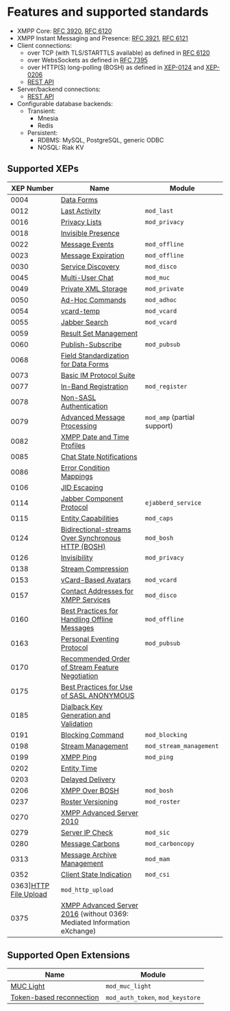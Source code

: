 # Features and supported standards

* XMPP Core: [RFC 3920](https://tools.ietf.org/html/rfc3920),
[RFC 6120](https://tools.ietf.org/html/rfc6120)
* XMPP Instant Messaging and Presence: [RFC 3921](https://tools.ietf.org/html/rfc3921),
[RFC 6121](https://tools.ietf.org/html/rfc6121)
* Client connections:
    * over TCP (with TLS/STARTTLS available) as defined in
    [RFC 6120](https://tools.ietf.org/html/rfc6120)
    * over WebsSockets as defined in  [RFC 7395](https://tools.ietf.org/html/rfc7395)
    * over HTTP(S) long-polling (BOSH) as defined in
    [XEP-0124](http://xmpp.org/extensions/xep-0124.html) and
    [XEP-0206](http://xmpp.org/extensions/xep-0206.html)
    * [REST API](../REST-API.md)
* Server/backend connections:
    * [REST API](/http-api/http-administration-api-documentation/)
* Configurable database backends:
    * Transient:
        * Mnesia
        * Redis
    * Persistent:
        * RDBMS: MySQL, PostgreSQL, generic ODBC
        * NOSQL: Riak KV

## Supported XEPs

|XEP Number|Name|Module|
| ------------- | ------------- | ------------- |
|0004|[Data Forms](http://xmpp.org/extensions/xep-0004.html)||
|0012|[Last Activity](http://xmpp.org/extensions/xep-0012.html)|`mod_last`|
|0016|[Privacy Lists](http://xmpp.org/extensions/xep-0016.html)|`mod_privacy`|
|0018|[Invisible Presence](http://xmpp.org/extensions/xep-0018.html)||
|0022|[Message Events](http://xmpp.org/extensions/xep-0022.html)|`mod_offline`|
|0023|[Message Expiration](http://xmpp.org/extensions/xep-0023.html)|`mod_offline`|
|0030|[Service Discovery](http://xmpp.org/extensions/xep-0030.html)|`mod_disco`|
|0045|[Multi-User Chat](http://xmpp.org/extensions/xep-0045.html)|`mod_muc`|
|0049|[Private XML Storage](http://xmpp.org/extensions/xep-0049.html)|`mod_private`|
|0050|[Ad-Hoc Commands](http://xmpp.org/extensions/xep-0050.html)|`mod_adhoc`|
|0054|[vcard-temp](http://xmpp.org/extensions/xep-0054.html)|`mod_vcard`|
|0055|[Jabber Search](http://xmpp.org/extensions/xep-0055.html)|`mod_vcard`|
|0059|[Result Set Management](http://xmpp.org/extensions/xep-0059.html)||
|0060|[Publish-Subscribe](http://xmpp.org/extensions/xep-0060.html)|`mod_pubsub`|
|0068|[Field Standardization for Data Forms](http://xmpp.org/extensions/xep-0068.html)||
|0073|[Basic IM Protocol Suite](http://xmpp.org/extensions/xep-0073.html)||
|0077|[In-Band Registration](http://xmpp.org/extensions/xep-0077.html)|`mod_register`|
|0078|[Non-SASL Authentication](http://xmpp.org/extensions/xep-0078.html)||
|0079|[Advanced Message Processing](http://xmpp.org/extensions/xep-0079.html)|`mod_amp` (partial support)|
|0082|[XMPP Date and Time Profiles](http://xmpp.org/extensions/xep-0082.html)||
|0085|[Chat State Notifications](http://xmpp.org/extensions/xep-0085.html)||
|0086|[Error Condition Mappings](http://xmpp.org/extensions/xep-0086.html)||
|0106|[JID Escaping](http://xmpp.org/extensions/xep-0106.html)||
|0114|[Jabber Component Protocol](http://xmpp.org/extensions/xep-0114.html)|`ejabberd_service`|
|0115|[Entity Capabilities](http://xmpp.org/extensions/xep-0115.html)|`mod_caps`|
|0124|[Bidirectional-streams Over Synchronous HTTP (BOSH)](http://xmpp.org/extensions/xep-0124.html)|`mod_bosh`|
|0126|[Invisibility](http://xmpp.org/extensions/xep-0126.html)|`mod_privacy`|
|0138|[Stream Compression](http://xmpp.org/extensions/xep-0138.html)||
|0153|[vCard-Based Avatars](http://xmpp.org/extensions/xep-0153.html)|`mod_vcard`|
|0157|[Contact Addresses for XMPP Services](http://xmpp.org/extensions/xep-0157.html)|`mod_disco`|
|0160|[Best Practices for Handling Offline Messages](http://xmpp.org/extensions/xep-0160.html)|`mod_offline`|
|0163|[Personal Eventing Protocol](http://xmpp.org/extensions/xep-0163.html)|`mod_pubsub`|
|0170|[Recommended Order of Stream Feature Negotiation](http://xmpp.org/extensions/xep-0170.html)||
|0175|[Best Practices for Use of SASL ANONYMOUS](http://xmpp.org/extensions/xep-0175.html)||
|0185|[Dialback Key Generation and Validation](http://www.xmpp.org/extensions/xep-0185.html)||
|0191|[Blocking Command](http://xmpp.org/extensions/xep-0191.html)|`mod_blocking`|
|0198|[Stream Management](http://xmpp.org/extensions/xep-0198.html)|`mod_stream_management`|
|0199|[XMPP Ping](http://xmpp.org/extensions/xep-0199.html)|`mod_ping`|
|0202|[Entity Time](http://www.xmpp.org/extensions/xep-0202.html)||
|0203|[Delayed Delivery](http://xmpp.org/extensions/xep-0203.html)||
|0206|[XMPP Over BOSH](http://xmpp.org/extensions/xep-0206.html)|`mod_bosh`|
|0237|[Roster Versioning](http://xmpp.org/extensions/xep-0237.html)|`mod_roster`
|0270|[XMPP Advanced Server 2010](http://xmpp.org/extensions/xep-0270.html)||
|0279|[Server IP Check](http://xmpp.org/extensions/xep-0279.html)|`mod_sic`|
|0280|[Message Carbons](http://xmpp.org/extensions/xep-0280.html)|`mod_carboncopy`|
|0313|[Message Archive Management](http://xmpp.org/extensions/attic/xep-0313.html)|`mod_mam`|
|0352|[Client State Indication](http://www.xmpp.org/extensions/xep-0352.html)|`mod_csi`|
|0363][HTTP File Upload](https://xmpp.org/extensions/xep-0363.html)|`mod_http_upload`|
|0375|[XMPP Advanced Server 2016](http://www.xmpp.org/extensions/xep-0375.html) (without 0369: Mediated Information eXchange)||

## Supported Open Extensions

|Name|Module|
| ------------- | ------------- |
|[MUC Light](../open-extensions/muc_light.md)|`mod_muc_light`|
|[Token-based reconnection](../open-extensions/token-reconnection.md)|`mod_auth_token`, `mod_keystore`|
